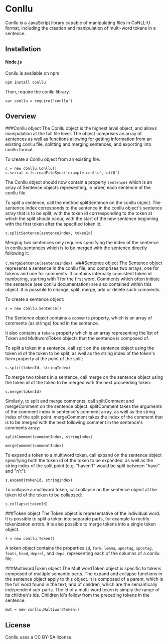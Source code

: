 # Conllu
Conllu is a JavaScript library capable of manipulating files in CoNLL-U format, including the creation and manipulation of multi-word tokens in a sentence.

## Installation

#### Node.js

Conllu is available on npm.

`npm install conllu`

Then, require the conllu library.

`var conllu = require('conllu')`

## Overview

###Conllu object
The Conllu object is the highest level object, and allows manipulation at the full file level. The object comprises an array of sentences as well as functions allowing for getting information from an existing conllu file, splitting and merging sentences, and exporting into conllu format. 
 
 To create a Conllu object from an existing file:
 
    c = new conllu.Conllu()
    c.serial = fs.readFileSync('example.conllu','utf8')
    
The Conllu object should now contain a property `sentences` which is an array of Sentence objects representing, in order, each sentence of the conllu file. 

To split a sentence, call the method splitSentence on the conllu object. The sentence index corresponds to the sentence in the conllu object's sentence array that is to be split, with the token id corrresponding to the token at which the split should occur, with the start of the new sentence beginning with the first token after the specified token id:

`c.splitSentence(sentenceIndex, tokenId)`

Merging two sentences only requires specifying the index of the sentence in conllu.sentences which is to be merged with the sentence directly following it:

`c.mergeSentence(sentenceIndex)
`
###Sentence object
The Sentence object represents a sentence in the conllu file, and comprises two arrays, one for tokens and one for comments. It contains internally consistent token id numbering, starting with 1 for the first word. Comments which often initiate the sentence (see conllu documentation) are also contained within this object. It is possible to change, split, merge, add or delete such comments.

To create a sentence object:

`s = new conllu.Sentence()`

The Sentence object contains a `comments` property, which is an array of comments (as strings) found in the sentence.

It also contains a `tokens` property which is an array representing the list of Token and MultiwordToken objects that the sentence is composed of.

To split a token in a sentence, call split on the sentence object using the token id of the token to be split, as well as the string index of the token's form property at the point of the split:

`s.split(tokenId, stringIndex)`

To merge two tokens in a sentence, call merge on the sentence object using the token id of the token to be merged with the next proceeding token: 

`s.merge(tokenId)`

Similarly, to split and merge comments, call splitComment and mergeComment on the sentence object. splitComment takes the arguments of the comment index in sentence's comment array, as well as the string index of the split point. mergeComment takes the index of the comment that is to be merged with the next following comment in the sentence's comments array:

`splitComment(commentIndex, stringIndex)`

`mergeComment(commentIndex)`

To expand a token to a multiword token, call expand on the sentence object specifying both the token id of the token to be expanded, as well as the string index of the split point (e.g. "haven't" would be split between "have" and "n't"):

`s.expand(tokenId, stringIndex)`

To collapse a multiword token, call collapse on the sentence object at the token id of the token to be collapsed:

`s.collapse(tokenId)`


###Token object
The Token object is representative of the individual word. It is possible to split a token into separate parts, for example to rectify tokenization errors. It is also possible to merge tokens into a single token object.

`t = new conllu.Token()`

A token object contains the properties `id`, `form`, `lemma`, `upostag`, `xpostag`, `feats`, `head`, `deprel`, and `deps`, representing each of the columns of a conllu file.

###MultiwordToken object
The MultiwordToken object is specific to tokens composed of multiple semantic parts. The expand and collapse functions in the sentence object apply to this object. It is composed of a parent, which is the full word found in the text; and of children, which are the semantically independent sub-parts. The id of a multi-word token is simply the range of its children's ids. Children id's follow from the preceding tokens in the sentence.

`mwt = new conllu.MultiwordToken()`

## License

Conllu uses a CC BY-SA license.